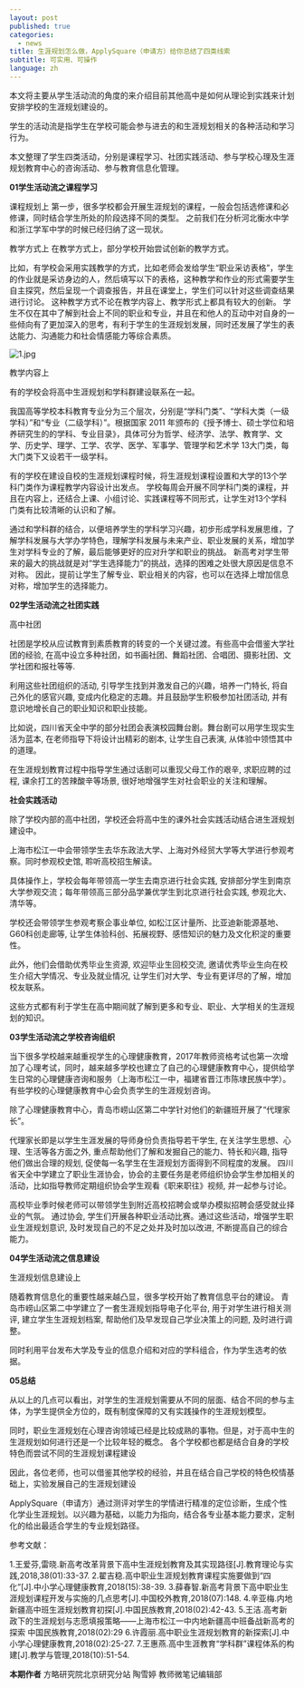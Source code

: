 ```yaml
---
layout: post
published: true
categories:
  - news
title: 生涯规划怎么做，ApplySquare（申请方）给你总结了四类线索
subtitle: 可实用、可操作
language: zh
---
```

本文将主要从学生活动流的角度的来介绍目前其他高中是如何从理论到实践来计划安排学校的生涯规划建设的。

学生的活动流是指学生在学校可能会参与进去的和生涯规划相关的各种活动和学习行为。

本文整理了学生四类活动，分别是课程学习、社团实践活动、参与学校心理及生涯规划教育中心的咨询活动、参与教育信息化管理。

**01学生活动流之课程学习**

课程规划上
第一步，很多学校都会开展生涯规划的课程，一般会包括选修课和必修课，同时结合学生所处的阶段选择不同的类型。
之前我们在分析河北衡水中学和浙江学军中学的时候已经归纳了这一现状。

教学方式上
在教学方式上，部分学校开始尝试创新的教学方式。

比如，有学校会采用实践教学的方式，比如老师会发给学生“职业采访表格”，学生的作业就是采访身边的人，然后填写以下的表格，这种教学和作业的形式需要学生自主探究，然后呈现一个调查报告，并且在课堂上，学生们可以针对这些调查结果进行讨论。
这种教学方式不论在教学内容上、教学形式上都具有较大的创新。
学生不仅在其中了解到社会上不同的职业和专业，并且在和他人的互动中对自身的一些倾向有了更加深入的思考，有利于学生的生涯规划发展，同时还发展了学生的表达能力、沟通能力和社会情感能力等综合素质。

![1.jpg]({{site.baseurl}}/image/1.jpg)

教学内容上

有的学校会将高中生涯规划和学科群建设联系在一起。

我国高等学校本科教育专业分为三个层次，分别是“学科门类”、“学科大类（一级学科）”和“专业（二级学科）”。根据国家 2011 年颁布的《授予博士、硕士学位和培养研究生的的学科、专业目录》，具体可分为哲学、经济学、法学、教育学、文学、历史学、理学、工学、农学、医学、军事学、管理学和艺术学 13大门类，每大门类下又设若干一级学科。

有的学校在建设自校的生涯规划课程时候，将生涯规划课程设置和大学的13个学科门类作为课程教学内容设计出发点。
学校每周会开展不同学科门类的课程，并且在内容上，还结合上课、小组讨论、实践课程等不同形式，让学生对13个学科门类有比较清晰的认识和了解。

通过和学科群的结合，以便培养学生的学科学习兴趣，初步形成学科发展思维，了解学科发展与大学办学特色，理解学科发展与未来产业、职业发展的关系，增加学生对学科专业的了解，最后能够更好的应对升学和职业的挑战。
新高考对学生带来的最大的挑战就是对“学生选择能力”的挑战，选择的困难之处很大原因是信息不对称。
因此，提前让学生了解专业、职业相关的内容，也可以在选择上增加信息对称，增加学生的选择能力。

**02学生活动流之社团实践**

高中社团

社团是学校从应试教育到素质教育的转变的一个关键过渡。有些高中会借鉴大学社团的经验, 在高中设立多种社团，如书画社团、舞蹈社团、合唱团、摄影社团、文学社团和报社等等.

利用这些社团组织的活动, 引导学生找到并激发自己的兴趣，培养一门特长, 将自己外化的感官兴趣, 变成内化稳定的志趣。并且鼓励学生积极参加社团活动, 并有意识地增长自己的职业知识和职业技能。

比如说，四川省天全中学的部分社团会表演校园舞台剧。舞台剧可以用学生现实生活为蓝本, 在老师指导下将设计出精彩的剧本, 让学生自己表演, 从体验中领悟其中的道理。

在生涯规划教育过程中指导学生通过话剧可以重现父母工作的艰辛, 求职应聘的过程, 课余打工的苦辣酸辛等场景, 很好地增强学生对社会职业的关注和理解。
 
 **社会实践活动**

除了学校内部的高中社团，学校还会将高中生的课外社会实践活动结合进生涯规划建设中。

上海市松江一中会带领学生去华东政法大学、上海对外经贸大学等大学进行参观考察。同时参观校史馆, 聆听高校招生解读。

具体操作上，学校会每年带领高一学生去南京进行社会实践, 安排部分学生到南京大学参观交流；每年带领高三部分品学兼优学生到北京进行社会实践, 参观北大、清华等。

学校还会带领学生参观考察企事业单位, 如松江区计量所、比亚迪新能源基地、G60科创走廊等, 让学生体验科创、拓展视野、感悟知识的魅力及文化积淀的重要性。

此外，他们会借助优秀毕业生资源, 欢迎毕业生回校交流, 邀请优秀毕业生向在校生介绍大学情况、专业及就业情况, 让学生们对大学、专业有更详尽的了解，增加校友联系。

这些方式都有利于学生在高中期间就了解到更多和专业、职业、大学相关的生涯规划的知识。

**03学生活动流之学校咨询组织**

当下很多学校越来越重视学生的心理健康教育，2017年教师资格考试也第一次增加了心理考试，同时，越来越多学校也建立了自己的心理健康教育中心，提供给学生日常的心理健康咨询和服务（上海市松江一中，福建省晋江市陈埭民族中学）。
有些学校的心理健康教育中心会负责学生的生涯规划咨询。

除了心理健康教育中心，青岛市崂山区第二中学针对他们的新疆班开展了“代理家长”。

代理家长即是以学生生涯发展的导师身份负责指导若干学生, 在关注学生思想、心理、生活等各方面之外, 重点帮助他们了解和发掘自己的能力、特长和兴趣, 指导他们做出合理的规划, 促使每一名学生在生涯规划方面得到不同程度的发展。
四川省天全中学建立了职业生涯协会，协会的主要任务是老师组织协会学生参加相关的活动，比如指导教师定期组织协会学生观看《职来职往》视频, 并一起参与讨论。

高校毕业季时候老师可以带领学生到附近高校招聘会或举办模拟招聘会感受就业择业的气氛。
通过协会, 学生们开展各种职业活动比赛。通过这些活动，增强学生职业生涯规划意识, 及时发现自己的不足之处并及时加以改进, 不断提高自己的综合能力。

**04学生活动流之信息建设**

生涯规划信息建设上

随着教育信息化的重要性越来越凸显，很多学校开始了教育信息平台的建设。
青岛市崂山区第二中学建立了一套生涯规划指导电子化平台, 用于对学生进行相关测评, 建立学生生涯规划档案, 帮助他们及早发现自己学业决策上的问题, 及时进行调整。

同时利用平台发布大学及专业的信息介绍和对应的学科组合，作为学生选考的依据。

**05总结**

从以上的几点可以看出，对学生的生涯规划需要从不同的层面、结合不同的参与主体，为学生提供全方位的，既有制度保障的又有实践操作的生涯规划模型。

同时，职业生涯规划在心理咨询领域已经是比较成熟的事物。但是，对于高中生的生涯规划如何进行还是一个比较年轻的概念。
各个学校都也都是结合自身的学校特色而尝试不同的生涯规划课程建设 

因此，各位老师，也可以借鉴其他学校的经验，并且在结合自己学校的特色校情基础上，实验发展自己的生涯规划建设

ApplySquare（申请方）通过测评对学生的学情进行精准的定位诊断，生成个性化学业生涯规划。以兴趣为基础，以能力为指向，结合各专业基本能力要求，定制化的给出最适合学生的专业规划路径。
 


参考文献：

1.王爱芬,雷晓.新高考改革背景下高中生涯规划教育及其实现路径[J].教育理论与实践,2018,38(01):33-37.
2.翟吉稳.高中职业生涯规划教育课程实施要做到“四化”[J].中小学心理健康教育,2018(15):38-39.
3.薛春智.新高考背景下高中职业生涯规划课程开发与实施的几点思考[J].中国校外教育,2018(07):148.
4.辛亚梅.内地新疆高中班生涯规划教育初探[J].中国民族教育,2018(02):42-43.
5.王洁.高考新政下的生涯规划与志愿填报策略——上海市松江一中内地新疆高中班备战新高考的探索 中国民族教育,2018(02):29
6.许霞丽.高中职业生涯规划教育的新探索[J].中小学心理健康教育,2018(02):25-27.
7.王惠燕.高中生涯教育“学科群”课程体系的构建[J].教学与管理,2018(10):51-54.




**本期作者**
方略研究院北京研究分站 陶雪婷
教师微笔记编辑部
